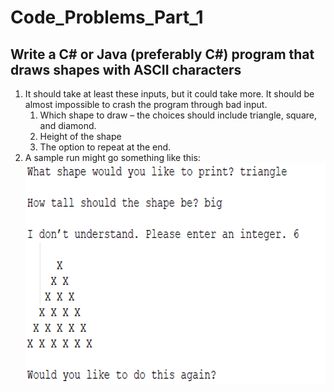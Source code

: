 # Code_Problems_Part_1

## Write a C# or Java (preferably C#) program that draws shapes with ASCII characters    
1. It should take at least these inputs, but it could take more.  It should be almost impossible to crash the program through bad input.
   1. Which shape to draw – the choices should include triangle, square, and diamond.
   1. Height of the shape
   1. The option to repeat at the end. <br>
1. A sample run might go something like this: <br>
   <img src="/images/Problem_1_Example.png" width="635" height="354">

